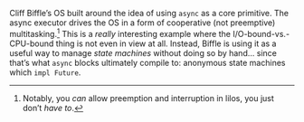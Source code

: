 Cliff Biffle’s OS built around the idea of using `async` as a core primitive. The async executor drives the OS in a form of cooperative (not preemptive) multitasking.[^preemptive] This is a *really* interesting example where the I/O-bound-vs.-CPU-bound thing is not even in view at all. Instead, Biffle is using it as a useful way to manage *state machines* without doing so by hand… since that’s what `async` blocks ultimately compile to: anonymous state machines which `impl Future`.

[^preemptive]: Notably, you *can* allow preemption and interruption in lilos, you just don’t *have to*.